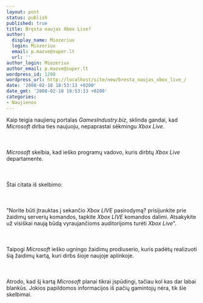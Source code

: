 ```yaml
---
layout: post
status: publish
published: true
title: Bręsta naujas Xbox Live?
author:
  display_name: Miozeriux
  login: Miozeriux
  email: p.mazve@super.lt
  url: ''
author_login: Miozeriux
author_email: p.mazve@super.lt
wordpress_id: 1298
wordpress_url: http://localhost/site/new/bresta_naujas_xbox_live_/
date: '2008-02-18 18:53:13 +0200'
date_gmt: '2008-02-18 18:53:13 +0200'
categories:
- Naujienos
---
```

<p>Kaip teigia naujienų portalas <i>GamesIndustry.biz</i>, sklinda gandai, kad <i>Microsoft</i> dirba ties naujuoju, nepaprastai sėkmingu <i>Xbox Live</i>.<br />
<br><br />
<br><i>Microsoft</i> skelbia, kad ieško programų vadovo, kuris dirbtų <i>Xbox Live</i> departamente.<br />
<br><br />
<br>Štai citata iš skelbimo:<br />
<br><br />
<br>&quot;Norite būti įtrauktas į sekančio <i>Xbox LIVE</i> pasirodymą? prisijunkite prie žaidimų serverių komandos, tapkite <i>Xbox LIVE</i> komandos dalimi. Atsakykite už visiškai naują būdą vyraujančioms auditorijoms turėti <i>Xbox Live</i>&quot;.<br />
<br><br />
<br>Taipogi <i>Microsoft</i> ieško ugningo žaidimų prodiuserio, kuris padėtų realizuoti šią žaidimų kartą, kuri dirbs šioje naujoje aplinkoje.<br />
<br><br />
<br>Atrodo, kad šį kartą <i>Microsoft</i> planai tikrai įspūdingi, tačiau kol kas dar labai blankūs. Jokios papildomos informacijos iš pačių gamintojų nėra, tik šie skelbimai.</p>
